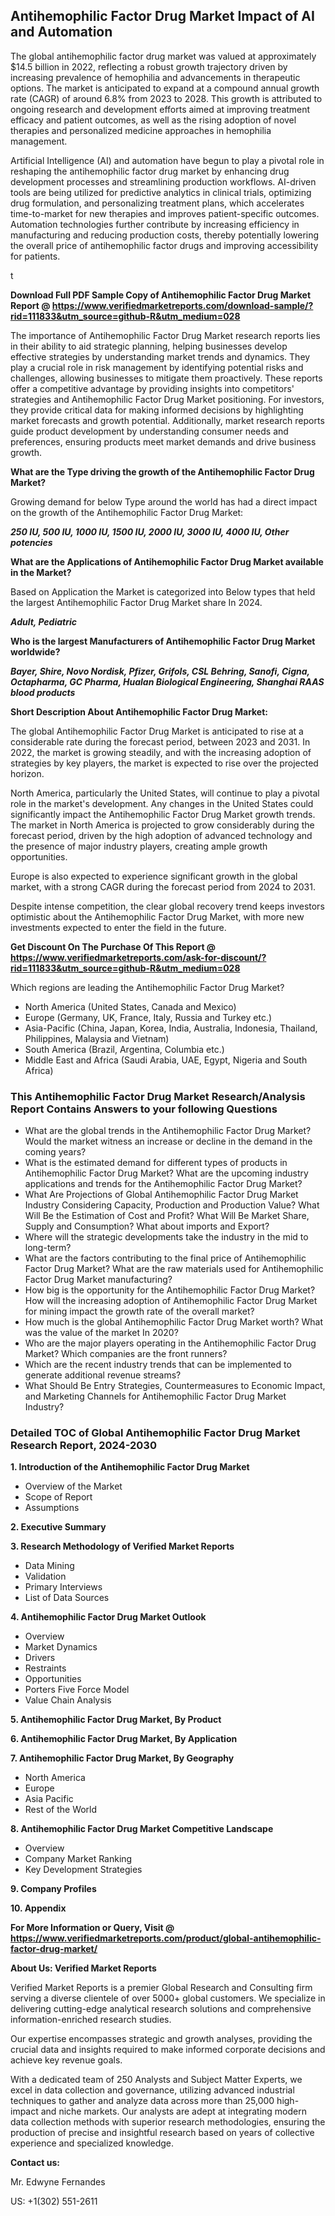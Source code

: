<h2>Antihemophilic Factor Drug Market Impact of AI and Automation</h2><p>The global antihemophilic factor drug market was valued at approximately $14.5 billion in 2022, reflecting a robust growth trajectory driven by increasing prevalence of hemophilia and advancements in therapeutic options. The market is anticipated to expand at a compound annual growth rate (CAGR) of around 6.8% from 2023 to 2028. This growth is attributed to ongoing research and development efforts aimed at improving treatment efficacy and patient outcomes, as well as the rising adoption of novel therapies and personalized medicine approaches in hemophilia management.</p><p>Artificial Intelligence (AI) and automation have begun to play a pivotal role in reshaping the antihemophilic factor drug market by enhancing drug development processes and streamlining production workflows. AI-driven tools are being utilized for predictive analytics in clinical trials, optimizing drug formulation, and personalizing treatment plans, which accelerates time-to-market for new therapies and improves patient-specific outcomes. Automation technologies further contribute by increasing efficiency in manufacturing and reducing production costs, thereby potentially lowering the overall price of antihemophilic factor drugs and improving accessibility for patients.</p>t</p><p id="" class=""><strong>Download Full PDF Sample Copy of Antihemophilic Factor Drug Market Report @ <a href="https://www.verifiedmarketreports.com/download-sample/?rid=111833&utm_source=github-R&utm_medium=028" target="_blank">https://www.verifiedmarketreports.com/download-sample/?rid=111833&utm_source=github-R&utm_medium=028</a></strong></p><p>The importance of&nbsp;Antihemophilic Factor Drug Market research reports lies in their ability to aid strategic planning, helping businesses develop effective strategies by understanding market trends and dynamics. They play a crucial role in risk management by identifying potential risks and challenges, allowing businesses to mitigate them proactively. These reports offer a competitive advantage by providing insights into competitors' strategies and Antihemophilic Factor Drug Market positioning. For investors, they provide critical data for making informed decisions by highlighting market forecasts and growth potential. Additionally, market research reports guide product development by understanding consumer needs and preferences, ensuring products meet market demands and drive business growth.</p><p><strong>What are the&nbsp;Type driving the growth of the Antihemophilic Factor Drug Market?</strong></p><p id="" class="">Growing demand for below Type around the world has had a direct impact on the growth of the Antihemophilic Factor Drug Market:</p><em><strong>250 IU, 500 IU, 1000 IU, 1500 IU, 2000 IU, 3000 IU, 4000 IU, Other potencies</strong></em></p><strong>What are the&nbsp;Applications&nbsp;of Antihemophilic Factor Drug Market available in the Market?</strong></p><p id="" class="">Based on Application the Market is categorized into Below types that held the largest Antihemophilic Factor Drug Market share In 2024.</p><em><strong>Adult, Pediatric</strong></em></p><strong>Who is the largest Manufacturers of Antihemophilic Factor Drug Market worldwide?</strong></p><p><em><strong>Bayer, Shire, Novo Nordisk, Pfizer, Grifols, CSL Behring, Sanofi, Cigna, Octapharma, GC Pharma, Hualan Biological Engineering, Shanghai RAAS blood products</strong></em></p><p id="" class=""><strong>Short Description About Antihemophilic Factor Drug Market:</strong></p><p>The global Antihemophilic Factor Drug Market is anticipated to rise at a considerable rate during the forecast period, between 2023 and 2031. In 2022, the market is growing steadily, and with the increasing adoption of strategies by key players, the market is expected to rise over the projected horizon.</p><p>North America, particularly the United States, will continue to play a pivotal role in the market's development. Any changes in the United States could significantly impact the Antihemophilic Factor Drug Market growth trends. The market in North America is projected to grow considerably during the forecast period, driven by the high adoption of advanced technology and the presence of major industry players, creating ample growth opportunities.</p><p>Europe is also expected to experience significant growth in the global market, with a strong CAGR during the forecast period from 2024 to 2031.</p><p>Despite intense competition, the clear global recovery trend keeps investors optimistic about the Antihemophilic Factor Drug Market, with more new investments expected to enter the field in the future.</p><p id="" class=""><strong>Get Discount On The Purchase Of This Report @ <a href="https://www.verifiedmarketreports.com/ask-for-discount/?rid=111833&utm_source=github-R&utm_medium=028" target="_blank">https://www.verifiedmarketreports.com/ask-for-discount/?rid=111833&utm_source=github-R&utm_medium=028</a></strong></p>Which regions are leading the Antihemophilic Factor Drug Market?</p><ul><li>North America (United States, Canada and Mexico)</li><li>Europe (Germany, UK, France, Italy, Russia and Turkey etc.)</li><li>Asia-Pacific (China, Japan, Korea, India, Australia, Indonesia, Thailand, Philippines, Malaysia and Vietnam)</li><li>South America (Brazil, Argentina, Columbia etc.)</li><li>Middle East and Africa (Saudi Arabia, UAE, Egypt, Nigeria and South Africa)</li></ul><h3 id="" class="">This Antihemophilic Factor Drug Market Research/Analysis Report Contains Answers to your following Questions</h3><ul><li>What are the global trends in the Antihemophilic Factor Drug Market? Would the market witness an increase or decline in the demand in the coming years?</li><li>What is the estimated demand for different types of products in Antihemophilic Factor Drug Market? What are the upcoming industry applications and trends for the Antihemophilic Factor Drug Market?</li><li>What Are Projections of Global Antihemophilic Factor Drug Market Industry Considering Capacity, Production and Production Value? What Will Be the Estimation of Cost and Profit? What Will Be Market Share, Supply and Consumption? What about imports and Export?</li><li>Where will the strategic developments take the industry in the mid to long-term?</li><li>What are the factors contributing to the final price of Antihemophilic Factor Drug Market? What are the raw materials used for Antihemophilic Factor Drug Market manufacturing?</li><li>How big is the opportunity for the Antihemophilic Factor Drug Market? How will the increasing adoption of Antihemophilic Factor Drug Market for mining impact the growth rate of the overall market?</li><li>How much is the global Antihemophilic Factor Drug Market worth? What was the value of the market In 2020?</li><li>Who are the major players operating in the Antihemophilic Factor Drug Market? Which companies are the front runners?</li><li>Which are the recent industry trends that can be implemented to generate additional revenue streams?</li><li>What Should Be Entry Strategies, Countermeasures to Economic Impact, and Marketing Channels for Antihemophilic Factor Drug Market Industry?</li></ul><h3 id="" class="">Detailed TOC of Global Antihemophilic Factor Drug Market Research Report, 2024-2030</h3><p id="" class=""><strong>1. Introduction of the Antihemophilic Factor Drug Market</strong></p><ul><li>Overview of the Market</li><li>Scope of Report</li><li>Assumptions</li></ul><p id="" class=""><strong>2. Executive Summary</strong></p><p id="" class=""><strong>3. Research Methodology of Verified Market Reports</strong></p><ul><li>Data Mining</li><li>Validation</li><li>Primary Interviews</li><li>List of Data Sources</li></ul><p id="" class=""><strong>4. Antihemophilic Factor Drug Market Outlook</strong></p><ul><li>Overview</li><li>Market Dynamics</li><li>Drivers</li><li>Restraints</li><li>Opportunities</li><li>Porters Five Force Model</li><li>Value Chain Analysis</li></ul><p id="" class=""><strong>5. Antihemophilic Factor Drug Market, By Product</strong></p><p id="" class=""><strong>6. Antihemophilic Factor Drug Market, By Application</strong></p><p id="" class=""><strong>7. Antihemophilic Factor Drug Market, By Geography</strong></p><ul><li>North America</li><li>Europe</li><li>Asia Pacific</li><li>Rest of the World</li></ul><p id="" class=""><strong>8. Antihemophilic Factor Drug Market Competitive Landscape</strong></p><ul><li>Overview</li><li>Company Market Ranking</li><li>Key Development Strategies</li></ul><p id="" class=""><strong>9. Company Profiles</strong></p><p id="" class=""><strong>10. Appendix</strong></p><p id="" class=""><strong>For More Information or Query, Visit @ <a href="https://www.verifiedmarketreports.com/product/global-antihemophilic-factor-drug-market/" target="_blank">https://www.verifiedmarketreports.com/product/global-antihemophilic-factor-drug-market/</a></strong></p><p id="" class=""><strong>About Us: Verified Market Reports</strong></p><p id="" class="">Verified Market Reports is a premier Global Research and Consulting firm serving a diverse clientele of over 5000+ global customers. We specialize in delivering cutting-edge analytical research solutions and comprehensive information-enriched research studies.</p><p id="" class="">Our expertise encompasses strategic and growth analyses, providing the crucial data and insights required to make informed corporate decisions and achieve key revenue goals.</p><p id="" class="">With a dedicated team of 250 Analysts and Subject Matter Experts, we excel in data collection and governance, utilizing advanced industrial techniques to gather and analyze data across more than 25,000 high-impact and niche markets. Our analysts are adept at integrating modern data collection methods with superior research methodologies, ensuring the production of precise and insightful research based on years of collective experience and specialized knowledge.</p><p id="" class=""><strong>Contact us:</strong></p><p id="" class="">Mr. Edwyne Fernandes</p><p id="" class="">US: +1(302) 551-2611</p>